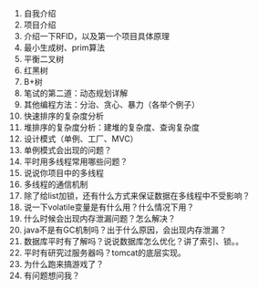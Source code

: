 1. 自我介绍
2. 项目介绍
3. 介绍一下RFID，以及第一个项目具体原理
4. 最小生成树、prim算法
5. 平衡二叉树
6. 红黑树
7. B+树
7. 笔试的第二道：动态规划详解
8. 其他编程方法：分治、贪心、暴力（各举个例子）
9. 快速排序的复杂度分析
10. 堆排序的复杂度分析：建堆的复杂度、查询复杂度
11. 设计模式（单例、工厂、MVC）
12. 单例模式会出现的问题？
12. 平时用多线程常用哪些问题？
13. 说说你项目中的多线程
13. 多线程的通信机制
14. 除了给list加锁，还有什么方式来保证数据在多线程中不受影响？
14. 说一下volatile变量是有什么用？什么情况下用？
15. 什么时候会出现内存泄漏问题？怎么解决？
16. java不是有GC机制吗？出于什么原因，会出现内存泄漏？
17. 数据库平时有了解吗？说说数据库怎么优化？讲了索引、锁。。
18. 平时有研究过服务器吗？tomcat的底层实现。
19. 为什么跑来搞游戏了？
20. 有问题想问我？